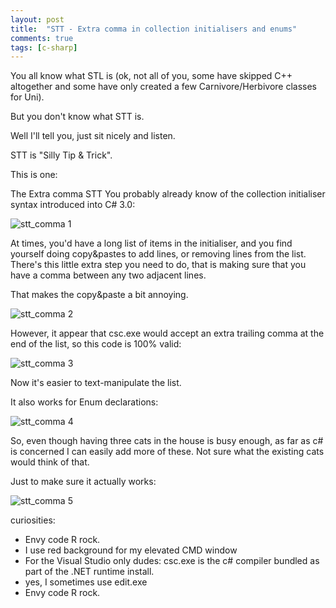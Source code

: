 ```yaml
---
layout: post
title:  "STT - Extra comma in collection initialisers and enums"
comments: true
tags: [c-sharp]
---
```



You all know what STL is (ok, not all of you, some have skipped C++ altogether and some have only created a few Carnivore/Herbivore classes for Uni).



But you don't know what STT is.

Well I'll tell you, just sit nicely and listen.



STT is "Silly Tip &amp; Trick".



This is one:


The Extra comma STT
You probably already know of the collection initialiser syntax introduced into C# 3.0:

![stt_comma 1](http://kenegozi.com/Blog/uploaded/WindowsLiveWriter/STTExtracommaincollectioninitialisersand_9A73/1a6d2ba2-b96c-44ed-92fb-2e005b609e85.png)

At times, you'd have a long list of items in the initialiser, and you find yourself doing copy&amp;pastes to add lines, or removing lines from the list. There's this little extra step you need to do, that is making sure that you have a comma between any two adjacent lines.

That makes the copy&amp;paste a bit annoying.

![stt_comma 2](http://kenegozi.com/Blog/uploaded/WindowsLiveWriter/STTExtracommaincollectioninitialisersand_9A73/595074d9-dc9c-4331-beba-cf1968fba699.png)

However, it appear that csc.exe would accept an extra trailing comma at the end of the list, so this code is 100% valid:

![stt_comma 3](http://kenegozi.com/Blog/uploaded/WindowsLiveWriter/STTExtracommaincollectioninitialisersand_9A73/5a800ad3-bbc0-4d9c-8f43-b46784fb8032.png)

Now it's easier to text-manipulate the list.





It also works for Enum declarations:

![stt_comma 4](http://kenegozi.com/Blog/uploaded/WindowsLiveWriter/STTExtracommaincollectioninitialisersand_9A73/650d3009-08f2-4014-a360-2901883245d6.png)



So, even though having three cats in the house is busy enough, as far as c# is concerned I can easily add more of these. Not sure what the existing cats would think of that.



Just to make sure it actually works:

![stt_comma 5](http://kenegozi.com/Blog/uploaded/WindowsLiveWriter/STTExtracommaincollectioninitialisersand_9A73/196e049d-f643-4587-b765-a85d4b21549a.png)







curiosities:
- Envy code R rock.  
- I use red background for my elevated CMD window  
- For the Visual Studio only dudes: csc.exe is the c# compiler bundled as part of the .NET runtime install.  
- yes, I sometimes use edit.exe  
- Envy code R rock.






